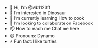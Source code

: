 - 👋 Hi, I’m @Mb1123ff
- 👀 I’m interested in Dinosaur
- 🌱 I’m currently learning How to cook
- 💞️ I’m looking to collaborate on Facebook
- 📫 How to reach me Chat me here
- 😄 Pronouns: Dynamo  
- ⚡ Fun fact: I like turtles

<!---
Mb1123ff/Mb1123ff is a ✨ special ✨ repository because its `README.md` (this file) appears on your GitHub profile.
You can click the Preview link to take a look at your changes.
--->
